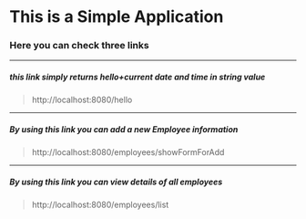 # This is a Simple Application

### Here you can check three links
---
##### this link simply returns hello+current date and time in string value

>http://localhost:8080/hello
---
##### By using this link you can add a new Employee information

>http://localhost:8080/employees/showFormForAdd
---
##### By using this link you can view details of all employees

>http://localhost:8080/employees/list






